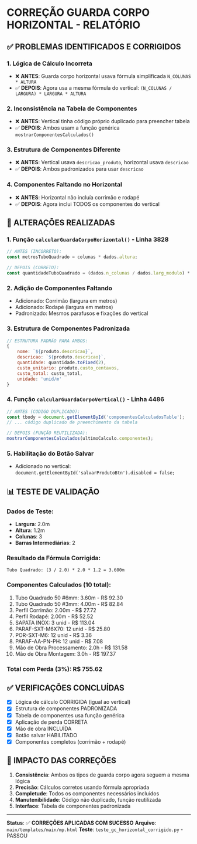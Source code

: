 # CORREÇÃO GUARDA CORPO HORIZONTAL - RELATÓRIO

## ✅ PROBLEMAS IDENTIFICADOS E CORRIGIDOS

### 1. **Lógica de Cálculo Incorreta**
- ❌ **ANTES**: Guarda corpo horizontal usava fórmula simplificada `N_COLUNAS * ALTURA`
- ✅ **DEPOIS**: Agora usa a mesma fórmula do vertical: `(N_COLUNAS / LARGURA) * LARGURA * ALTURA`

### 2. **Inconsistência na Tabela de Componentes**
- ❌ **ANTES**: Vertical tinha código próprio duplicado para preencher tabela
- ✅ **DEPOIS**: Ambos usam a função genérica `mostrarComponentesCalculados()`

### 3. **Estrutura de Componentes Diferente**
- ❌ **ANTES**: Vertical usava `descricao_produto`, horizontal usava `descricao`
- ✅ **DEPOIS**: Ambos padronizados para usar `descricao`

### 4. **Componentes Faltando no Horizontal**
- ❌ **ANTES**: Horizontal não incluía corrimão e rodapé
- ✅ **DEPOIS**: Agora inclui TODOS os componentes do vertical

## 🔧 ALTERAÇÕES REALIZADAS

### 1. **Função `calcularGuardaCorpoHorizontal()` - Linha 3828**
```javascript
// ANTES (INCORRETO):
const metrosTuboQuadrado = colunas * dados.altura;

// DEPOIS (CORRETO):
const quantidadeTuboQuadrado = (dados.n_colunas / dados.larg_modulo) * dados.larg_modulo * dados.altura;
```

### 2. **Adição de Componentes Faltando**
- Adicionado: Corrimão (largura em metros)
- Adicionado: Rodapé (largura em metros)
- Padronizado: Mesmos parafusos e fixações do vertical

### 3. **Estrutura de Componentes Padronizada**
```javascript
// ESTRUTURA PADRÃO PARA AMBOS:
{
    nome: `${produto.descricao}`,
    descricao: `${produto.descricao}`,
    quantidade: quantidade.toFixed(2),
    custo_unitario: produto.custo_centavos,
    custo_total: custo_total,
    unidade: 'unid/m'
}
```

### 4. **Função `calcularGuardaCorpoVertical()` - Linha 4486**
```javascript
// ANTES (CÓDIGO DUPLICADO):
const tbody = document.getElementById('componentesCalculadosTable');
// ... código duplicado de preenchimento da tabela

// DEPOIS (FUNÇÃO REUTILIZADA):
mostrarComponentesCalculados(ultimoCalculo.componentes);
```

### 5. **Habilitação do Botão Salvar**
- Adicionado no vertical: `document.getElementById('salvarProdutoBtn').disabled = false;`

## 📊 TESTE DE VALIDAÇÃO

### Dados de Teste:
- **Largura**: 2.0m
- **Altura**: 1.2m  
- **Colunas**: 3
- **Barras Intermediárias**: 2

### Resultado da Fórmula Corrigida:
```
Tubo Quadrado: (3 / 2.0) * 2.0 * 1.2 = 3.600m
```

### Componentes Calculados (10 total):
1. Tubo Quadrado 50 #6mm: 3.60m - R$ 92.30
2. Tubo Quadrado 50 #3mm: 4.00m - R$ 82.84  
3. Perfil Corrimão: 2.00m - R$ 27.72
4. Perfil Rodapé: 2.00m - R$ 52.52
5. SAPATA INOX: 3 unid - R$ 113.04
6. PARAF-SXT-M6X70: 12 unid - R$ 25.80
7. POR-SXT-M6: 12 unid - R$ 3.36
8. PARAF-AA-PN-PH: 12 unid - R$ 7.08
9. Mão de Obra Processamento: 2.0h - R$ 131.58
10. Mão de Obra Montagem: 3.0h - R$ 197.37

### **Total com Perda (3%): R$ 755.62**

## ✅ VERIFICAÇÕES CONCLUÍDAS

- [x] Lógica de cálculo CORRIGIDA (igual ao vertical)
- [x] Estrutura de componentes PADRONIZADA  
- [x] Tabela de componentes usa função genérica
- [x] Aplicação de perda CORRETA
- [x] Mão de obra INCLUÍDA
- [x] Botão salvar HABILITADO
- [x] Componentes completos (corrimão + rodapé)

## 🎯 IMPACTO DAS CORREÇÕES

1. **Consistência**: Ambos os tipos de guarda corpo agora seguem a mesma lógica
2. **Precisão**: Cálculos corretos usando fórmula apropriada
3. **Completude**: Todos os componentes necessários incluídos
4. **Manutenibilidade**: Código não duplicado, função reutilizada
5. **Interface**: Tabela de componentes padronizada

---

**Status**: ✅ **CORREÇÕES APLICADAS COM SUCESSO**
**Arquivo**: `main/templates/main/mp.html`
**Teste**: `teste_gc_horizontal_corrigido.py` - PASSOU